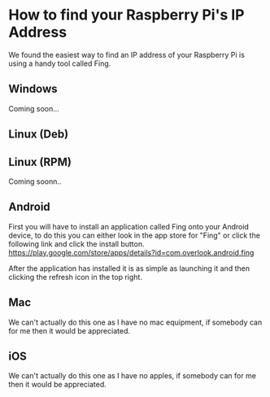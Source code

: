 How to find your Raspberry Pi's IP Address
===========
We found the easiest way to find an IP address of your Raspberry Pi is using a handy tool called Fing.

Windows
-------
Coming soon...

Linux (Deb)
-----

Linux (RPM)
-----
Coming soonn..

Android
-------
First you will have to install an application called Fing onto your Android device, to do this you can either look in the app store for "Fing" or click the following link and click the install button. https://play.google.com/store/apps/details?id=com.overlook.android.fing

After the application has installed it is as simple as launching it and then clicking the refresh icon in the top right.


Mac
---
We can't actually do this one as I have no mac equipment, if somebody can for me then it would be appreciated.


iOS
---
We can't actually do this one as I have no apples, if somebody can for me then it would be appreciated.
